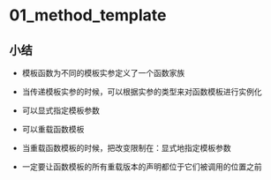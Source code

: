 # 01\_method_template

## 小结

* 模板函数为不同的模板实参定义了一个函数家族

* 当传递模板实参的时候，可以根据实参的类型来对函数模板进行实例化

* 可以显式指定模板参数

* 可以重载函数模板

* 当重载函数模板的时候，把改变限制在：显式地指定模板参数

* 一定要让函数模板的所有重载版本的声明都位于它们被调用的位置之前
